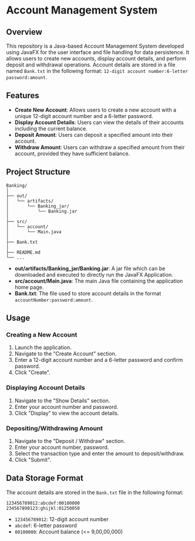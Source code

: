 
# Account Management System

## Overview

This repository is a Java-based Account Management System developed using JavaFX for the user interface and file handling for data persistence. It allows users to create new accounts, display account details, and perform deposit and withdrawal operations. Account details are stored in a file named `Bank.txt` in the following format: `12-digit account number:6-letter password:amount`.

## Features

- **Create New Account**: Allows users to create a new account with a unique 12-digit account number and a 6-letter password.
- **Display Account Details**: Users can view the details of their accounts including the current balance.
- **Deposit Amount**: Users can deposit a specified amount into their account.
- **Withdraw Amount**: Users can withdraw a specified amount from their account, provided they have sufficient balance.

## Project Structure

```
Banking/
│
├── out/
│   └── artifacts/
│       └── Banking_jar/
│           └── Banking.jar
│
├── src/
│   └── account/
│       └── Main.java
│
├── Bank.txt
│
├── README.md
└── ...
```

- **out/artifacts/Banking_jar/Banking.jar**: A jar file which can be downloaded and executed to directly run the JavaFX Application.
- **src/account/Main.java**: The main Java file containing the application home page.
- **Bank.txt**: The file used to store account details in the format `accountNumber:password:amount`.

## Usage

### Creating a New Account

1. Launch the application.
2. Navigate to the "Create Account" section.
3. Enter a 12-digit account number and a 6-letter password and confirm password.
4. Click "Create".

### Displaying Account Details

1. Navigate to the "Show Details" section.
2. Enter your account number and password.
3. Click "Display" to view the account details.

### Depositing/Withdrawing Amount

1. Navigate to the "Deposit / Withdraw" section.
2. Enter your account number, password.
3. Select the transaction type and enter the amount to deposit/withdraw.
4. Click "Submit".


## Data Storage Format

The account details are stored in the `Bank.txt` file in the following format:
```
123456789012:abcdef:00100000
234567890123:ghijkl:01250050
```
- `123456789012`: 12-digit account number
- `abcdef`: 6-letter password
- `00100000`: Account balance (<= 9,00,00,000)

